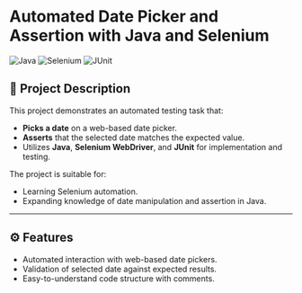 # Automated Date Picker and Assertion with Java and Selenium

![Java](https://img.shields.io/badge/Java-ED8B00?style=for-the-badge&logo=java&logoColor=white)
![Selenium](https://img.shields.io/badge/Selenium-43B02A?style=for-the-badge&logo=selenium&logoColor=white)
![JUnit](https://img.shields.io/badge/Testing-JUnit-25A162?style=for-the-badge&logo=junit5&logoColor=white)

## 📝 Project Description

This project demonstrates an automated testing task that:
- **Picks a date** on a web-based date picker.
- **Asserts** that the selected date matches the expected value.
- Utilizes **Java**, **Selenium WebDriver**, and **JUnit** for implementation and testing.

The project is suitable for:
- Learning Selenium automation.
- Expanding knowledge of date manipulation and assertion in Java.

---

## ⚙️ Features

- Automated interaction with web-based date pickers.
- Validation of selected date against expected results.
- Easy-to-understand code structure with comments.


